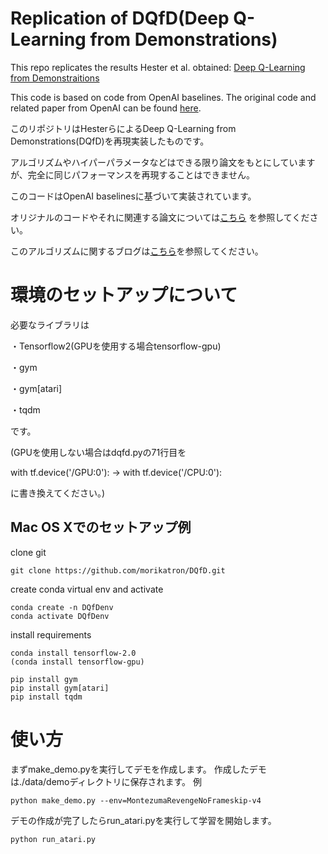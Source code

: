 # Replication of DQfD(Deep Q-Learning from Demonstrations)
This repo replicates the results Hester et al. obtained:
[Deep Q-Learning from Demonstraitions](https://arxiv.org/abs/1704.03732 "Deep Q-Learning from Demonstraitions")

This code is based on code from OpenAI baselines. The original code and related paper from OpenAI can be found [here](https://github.com/openai/baselines "here").

このリポジトリはHesterらによるDeep Q-Learning from Demonstrations(DQfD)を再現実装したものです。

アルゴリズムやハイパーパラメータなどはできる限り論文をもとにしていますが、完全に同じパフォーマンスを再現することはできません。

このコードはOpenAI baselinesに基づいて実装されています。

オリジナルのコードやそれに関連する論文については[こちら](https://github.com/openai/baselines "こちら")
を参照してください。

このアルゴリズムに関するブログは[こちら]( "こちら")を参照してください。

# 環境のセットアップについて
必要なライブラリは

・Tensorflow2(GPUを使用する場合tensorflow-gpu)

・gym

・gym[atari]

・tqdm

です。

(GPUを使用しない場合はdqfd.pyの71行目を

with tf.device('/GPU:0'): -> with tf.device('/CPU:0'):

に書き換えてください。)

## Mac OS Xでのセットアップ例
clone git
```python:
git clone https://github.com/morikatron/DQfD.git
```

create conda virtual env and activate
```python:
conda create -n DQfDenv
conda activate DQfDenv
```

install requirements
```python:
conda install tensorflow-2.0
(conda install tensorflow-gpu)

pip install gym
pip install gym[atari]
pip install tqdm
```

# 使い方
まずmake_demo.pyを実行してデモを作成します。
作成したデモは./data/demoディレクトリに保存されます。
例
```python:
python make_demo.py --env=MontezumaRevengeNoFrameskip-v4
```

デモの作成が完了したらrun_atari.pyを実行して学習を開始します。
```python:
python run_atari.py
```
